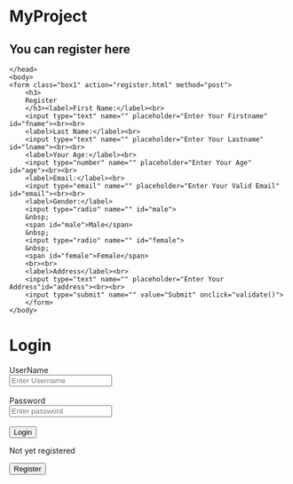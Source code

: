 # MyProject
<!Doctype html>
<html lan="en" and dir="Itr">
<head>
    <meta charset="utf-8">
    <h2>You can register here</h2>
    
    </head>
    <body>
    <form class="box1" action="register.html" method="post">
        <h3>
        Register
        </h3><label>First Name:</label><br>
        <input type="text" name="" placeholder="Enter Your Firstname" id="fname"><br><br>
        <label>Last Name:</label><br>
        <input type="text" name="" placeholder="Enter Your Lastname" id="lname"><br><br>
        <label>Your Age:</label><br>
        <input type="number" name="" placeholder="Enter Your Age" id="age"><br><br>
        <label>Email:</label><br>
        <input type="email" name="" placeholder="Enter Your Valid Email" id="email"><br><br>
        <label>Gender:</label>
        <input type="radio" name="" id="male">
        &nbsp;
        <span id="male">Male</span>
        &nbsp;
        <input type="radio" name="" id="female">
        &nbsp;
        <span id="female">Female</span>
        <br><br>
        <label>Address</label><br>
        <input type="text" name="" placeholder="Enter Your Address"id="address"><br><br>
        <input type="submit" name="" value="Submit" onclick="validate()">
        </form>
    </body>
</html>

<!Doctype html>
<html lan="en" and dir="Itr">
<head>
    <meta charset="utf-8">
    <title>We are Welcoming You</title>
    <link rel="stylesheet" href="style1.css">
    <script src="login.js"></script>
    </head>
    <body>
    <form class="box" action="loginpage.html" method="post">
        <h1>
        Login
        </h1>
        <label>UserName</label><br>
        <input type="text" name="" placeholder="Enter Username" id="username"><br><br>
        <label>Password</label><br>
        <input type="password" name="" placeholder="Enter password" id="password"><br><br>
        <input type="submit" name="" value="Login" onclick="validate()">
        <p>Not yet registered</p>
        <button type="submit" action="register1.html">Register</button></form>
    </body>
</html>
